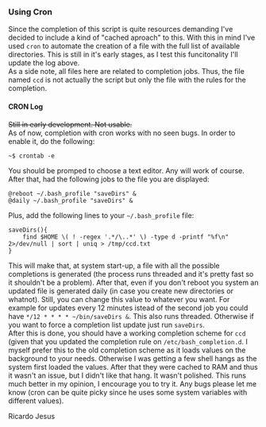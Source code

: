 ### Using Cron

Since the completion of this script is quite resources demanding I've decided to include a kind of "cached aproach" to this. With this in mind I've used ```cron``` to automate the creation of a file with the full list of available directories. This is still in it's early stages, as I test this funcitonality I'll update the log above.  
As a side note, all files here are related to completion jobs. Thus, the file named ```ccd``` is not actually the script but only the file with the rules for the completion.

#### CRON Log

~~Still in early development. Not usable.~~  
As of now, completion with cron works with no seen bugs. In order to enable it, do the following:  
```
~$ crontab -e
```  
You should be promped to choose a text editor. Any will work of course. After that, had the following jobs to the file you are displayed:  
```
@reboot ~/.bash_profile "saveDirs" &
@daily ~/.bash_profile "saveDirs" &
```  
Plus, add the following lines to your ```~/.bash_profile``` file:
```
saveDirs(){
    find $HOME \( ! -regex '.*/\..*' \) -type d -printf "%f\n" 2>/dev/null | sort | uniq > /tmp/ccd.txt
}
```

This will make that, at system start-up, a file with all the possible completions is generated (the process runs threaded and it's pretty fast so it shouldn't be a problem). After that, even if you don't reboot you system an updated file is generated daily (in case you create new directories or whatnot). Still, you can change this value to whatever you want. For example for updates every 12 minutes istead of the second job you could have ```*/12 * * * * ~/bin/saveDirs &```. This also runs threaded. Otherwise if you want to force a completion list update just run ```saveDirs```.  
After this is done, you should have a working completion scheme for ```ccd``` (given that you updated the completion rule on ```/etc/bash_completion.d```. I myself prefer this to the old completion scheme as it loads values on the background to your needs. Otherwise I was getting a few shell hangs as the system first loaded the values. After that they were cached to RAM and thus it wasn't an issue, but I didn't like that hang. It wasn't polished. This runs much better in my opinion, I encourage you to try it. Any bugs please let me know (cron can be quite picky since he uses some system variables with different values).

Ricardo Jesus
